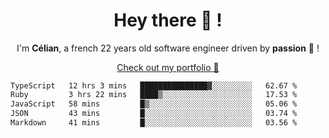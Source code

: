 <h1 align="center">Hey there 👋 !</h1>

<p align="center">I'm <b>Célian</b>, a french 22 years old software engineer driven by <b>passion</b> 👀 !</p>
<p align="center"><a href="https://celian.cloud">Check out my portfolio 🚀</p>

<!--START_SECTION:waka-->

```txt
TypeScript   12 hrs 3 mins   ███████████████▓░░░░░░░░░   62.67 %
Ruby         3 hrs 22 mins   ████▒░░░░░░░░░░░░░░░░░░░░   17.53 %
JavaScript   58 mins         █▒░░░░░░░░░░░░░░░░░░░░░░░   05.06 %
JSON         43 mins         █░░░░░░░░░░░░░░░░░░░░░░░░   03.74 %
Markdown     41 mins         █░░░░░░░░░░░░░░░░░░░░░░░░   03.56 %
```

<!--END_SECTION:waka-->
